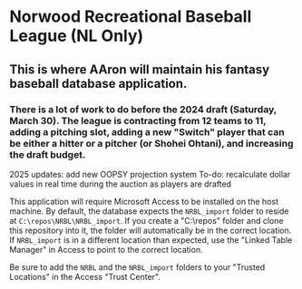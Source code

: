 # Norwood Recreational Baseball League (NL Only)
## This is where AAron will maintain his fantasy baseball database application.
### There is a lot of work to do before the 2024 draft (Saturday, March 30).  The league is contracting from 12 teams to 11, adding a pitching slot, adding a new "Switch" player that can be either a hitter or a pitcher (or Shohei Ohtani), and increasing the draft budget.

2025 updates:  add new OOPSY projection system 
To-do:  recalculate dollar values in real time during the auction as players are drafted

This application will require Microsoft Access to be installed on the host machine.  By default, the database expects the `NRBL_import` folder to reside at `C:\repos\NRBL\NRBL_import`.
If you create a "C:\repos" folder and clone this repository into it, the folder will automatically be in the correct location.  If `NRBL_import` is in a different location than expected, use the "Linked Table Manager" in Access to point to the correct location.

Be sure to add the `NRBL` and the `NRBL_import` folders to your "Trusted Locations" in the Access "Trust Center".
